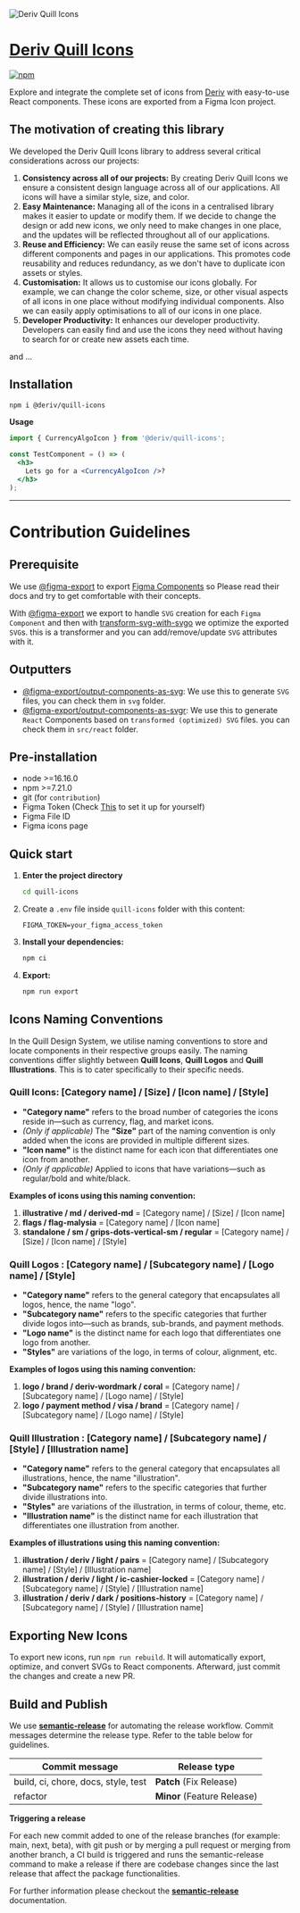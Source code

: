 <img src="./svg/Logo/LogoBrandDerivLogoCoral.svg" alt="Deriv Quill Icons">

# [Deriv Quill Icons](https://quill-icons-park.pages.dev/)

[npm-image]: https://img.shields.io/npm/v/@deriv/quill-icons.svg?style=flat-square
[npm-url]: https://www.npmjs.com/package/@deriv/quill-icons

[![npm][npm-image]][npm-url]

Explore and integrate the complete set of icons from [Deriv](https://deriv.com/) with easy-to-use React components. These icons are exported from a Figma Icon project.

## The motivation of creating this library

We developed the Deriv Quill Icons library to address several critical considerations across our projects:

1. **Consistency across all of our projects:** By creating Deriv Quill Icons we ensure a consistent design language across all of our applications. All icons will have a similar style, size, and color.
2. **Easy Maintenance:** Managing all of the icons in a centralised library makes it easier to update or modify them. If we decide to change the design or add new icons, we only need to make changes in one place, and the updates will be reflected throughout all of our applications.
3. **Reuse and Efficiency:** We can easily reuse the same set of icons across different components and pages in our applications. This promotes code reusability and reduces redundancy, as we don't have to duplicate icon assets or styles.
4. **Customisation:** It allows us to customise our icons globally. For example, we can change the color scheme, size, or other visual aspects of all icons in one place without modifying individual components. Also we can easily apply optimisations to all of our icons in one place.
5. **Developer Productivity:** It enhances our developer productivity. Developers can easily find and use the icons they need without having to search for or create new assets each time.

and ...

## Installation

```bash
npm i @deriv/quill-icons
```

**Usage**

```jsx
import { CurrencyAlgoIcon } from '@deriv/quill-icons';

const TestComponent = () => (
  <h3>
    Lets go for a <CurrencyAlgoIcon />?
  </h3>
);
```

<hr />

# Contribution Guidelines

## Prerequisite

We use [@figma-export](https://www.npmjs.com/package/@figma-export/cli) to export [Figma Components](https://help.figma.com/hc/en-us/articles/360038662654-Guide-to-components-in-Figma#:~:text=Components%20are%20elements%20you%20can,icons%2C%20layouts%2C%20and%20more.) so Please read their docs and try to get comfortable with their concepts.

With [@figma-export](https://www.npmjs.com/package/@figma-export/cli) we export to handle `SVG` creation for each `Figma Component` and then with [transform-svg-with-svgo](https://github.com/marcomontalbano/figma-exporter/blob/HEAD/packages/cli/packages/transform-svg-with-svgo) we optimize the exported `SVG`s. this is a transformer and you can add/remove/update `SVG` attributes with it.

## Outputters

- [@figma-export/output-components-as-svg](https://github.com/marcomontalbano/figma-exporter/blob/HEAD/packages/cli/packages/output-components-as-svg):
  We use this to generate `SVG` files, you can check them in `svg` folder.
- [@figma-export/output-components-as-svgr](https://github.com/marcomontalbano/figma-exporter/blob/HEAD/packages/cli/packages/output-components-as-svgr):
  We use this to generate `React` Components based on `transformed (optimized) SVG` files. you can check them in `src/react` folder.

## Pre-installation

- node >=16.16.0
- npm >=7.21.0
- git (for `contribution`)
- Figma Token (Check [This](https://www.figma.com/developers/api#authentication) to set it up for yourself)
- Figma File ID
- Figma icons page

## Quick start

1.  **Enter the project directory**

    ```sh
    cd quill-icons
    ```

2.  Create a `.env` file inside `quill-icons` folder with this content:

    ```
    FIGMA_TOKEN=your_figma_access_token
    ```

3.  **Install your dependencies:**

    ```sh
    npm ci
    ```

4.  **Export:**

    ```sh
    npm run export
    ```

## Icons Naming Conventions

In the Quill Design System, we utilise naming conventions to store and locate components in their respective groups easily. The naming conventions differ slightly between **Quill Icons**, **Quill Logos** and **Quill Illustrations**. This is to cater specifically to their specific needs.

### Quill Icons: [Category name] / [Size] / [Icon name] / [Style]

- **"Category name"** refers to the broad number of categories the icons reside in—such as currency, flag, and market icons.
- _(Only if applicable)_ The **"Size"** part of the naming convention is only added when the icons are provided in multiple different sizes.
- **"Icon name"** is the distinct name for each icon that differentiates one icon from another.
- _(Only if applicable)_ Applied to icons that have variations—such as regular/bold and white/black.

**Examples of icons using this naming convention:**

1. **illustrative / md / derived-md** = [Category name] / [Size] / [Icon name]
2. **flags / flag-malysia** = [Category name] / [Icon name]
3. **standalone / sm / grips-dots-vertical-sm / regular** = [Category name] / [Size] / [Icon name] / [Style]

### Quill Logos : [Category name] / [Subcategory name] / [Logo name] / [Style]

- **"Category name"** refers to the general category that encapsulates all logos, hence, the name "logo".
- **"Subcategory name"** refers to the specific categories that further divide logos into—such as brands, sub-brands, and payment methods.
- **"Logo name"** is the distinct name for each logo that differentiates one logo from another.
- **"Styles"** are variations of the logo, in terms of colour, alignment, etc.

**Examples of logos using this naming convention:**

1. **logo / brand / deriv-wordmark / coral** = [Category name] / [Subcategory name] / [Logo name] / [Style]
2. **logo / payment method / visa / brand** = [Category name] / [Subcategory name] / [Logo name] / [Style]

### Quill Illustration : [Category name] / [Subcategory name] / [Style] / [Illustration name]

- **"Category name"** refers to the general category that encapsulates all illustrations, hence, the name "illustration".
- **"Subcategory name"** refers to the specific categories that further divide illustrations into.
- **"Styles"** are variations of the illustration, in terms of colour, theme, etc.
- **"Illustration name"** is the distinct name for each illustration that differentiates one illustration from another.

**Examples of illustrations using this naming convention:**

1. **illustration / deriv / light / pairs** = [Category name] / [Subcategory name] / [Style] / [Illustration name]
2. **illustration / deriv / light / ic-cashier-locked** = [Category name] / [Subcategory name] / [Style] / [Illustration name]
3. **illustration / deriv / dark / positions-history** = [Category name] / [Subcategory name] / [Style] / [Illustration name]

## Exporting New Icons

To export new icons, run `npm run rebuild`. It will automatically export, optimize, and convert SVGs to React components. Afterward, just commit the changes and create a new PR.

## Build and Publish

We use **[semantic-release](https://semantic-release.gitbook.io/semantic-release/)** for automating the release workflow. Commit messages determine the release type. Refer to the table below for guidelines.

| Commit message                      | Release type                |
| ----------------------------------- | --------------------------- |
| build, ci, chore, docs, style, test | **Patch** (Fix Release)     |
| refactor                            | **Minor** (Feature Release) |

**Triggering a release**

For each new commit added to one of the release branches (for example: main, next, beta), with git push or by merging a pull request or merging from another branch, a CI build is triggered and runs the semantic-release command to make a release if there are codebase changes since the last release that affect the package functionalities.

For further information please checkout the **[semantic-release](https://semantic-release.gitbook.io/semantic-release/)** documentation.
